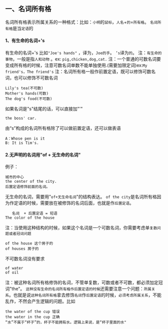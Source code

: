 ## 一、名词所有格
名词所有格表示所属关系的一种格式：比如：`小明`的`鼠标`，`人名`+`的`=`所有格`。
`名词所有格`是当`定语`的
#### 1、有生命的名词+'s
有生命的名词+'s 比如`"Joe's hands"` ，译为，`Joe的手`。 `’s`译为`的`。
注：`有生命的事物`，一般是指`人和动物` 。ex: `pig,chicken,dog,cat.`
注：一个普通的可数名词要变成所有格的时候，注意可数名词单数不能单独使用.(需要加限定词)ex:`My friend's，The friend's`
注：名词所有格一般作前置定语，既可以修饰可数名词，也可以修饰不可数名词
```
Lily's tea(不可数)
Mother's hands(可数)
The dog's food(不可数)
```
如果名词是"s"结尾的话，可以直接加"'"
```
the boss' car.
```
由“s”构成的名词所有格除了可以做前置定语，还可以做表语
```
A：Whose pen is it
B: It is Tim's.
```

#### 2.无声明的名词用"of + 无生命的名词"
例子：
```
城市的中心
the center of the city. 
后置定语修饰前面的名词。
```
无生命的名词，需要用"`of+无生命名词`"的结构表达。 `of the city`是名词所有格因为作定语的时候，需要放在被修饰的名词后面，也就是作`后置定语`。
```
   名词  + 后置定语 = 短语
The color of the house 
```
注：当使用这种结构的时候，如果这个名词是一个可数名词，你需要考虑单`复数问题或者冠词问题`
```
of the house 这个房子的
of houses 房子的
```
不可数名词没有要求
```
of water
of oil
```

注：被这种名词所有格修饰的名词，不管单复数，可数或者不可数，都必须加定冠词"the"。
`这种没有生命的名词所有格作后置定语的时候`还需要注意一个问题：`所属关系`。也就是说`这种名词所有格`拿去修饰`名词`作`后置定语`的时候，`必须考虑所属关系`，不能乱作，不然会产生逻辑的问题。比如
```
the water of the cup 错误
the water in the cup 正确
“水”不属于“杯子”的，杯子不能拥有水。逻辑上来说，是“杯子里面的水"
```
